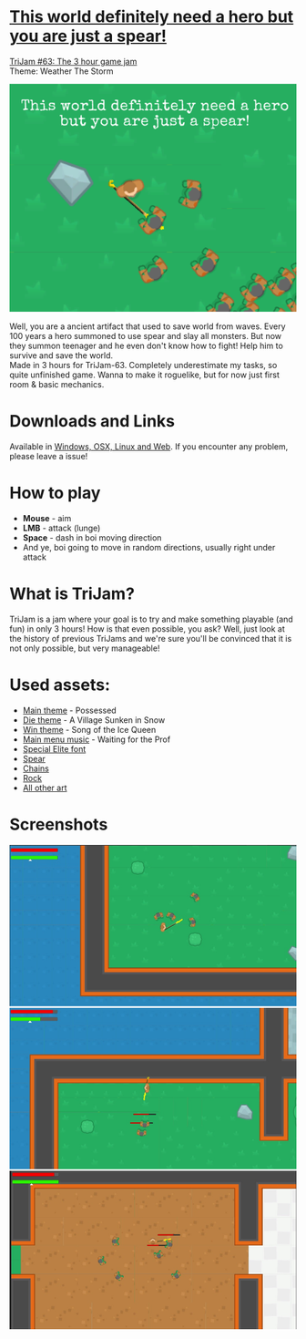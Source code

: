 # [This world definitely need a hero but you are just a spear!](https://teamon.itch.io/this-world-definitely-need-a-hero-but-you-are-just-a-spear)
[TriJam #63: The 3 hour game jam](https://itch.io/jam/trijam-63)  
Theme: Weather The Storm  

![Cover](Screenshots/Cover.png)

Well, you are a ancient artifact that used to save world from waves. Every 100 years a hero summoned to use spear and slay all monsters. But now they summon teenager and he even don't know how to fight! Help him to survive and save the world.  
Made in 3 hours for TriJam-63. Completely underestimate my tasks, so quite unfinished game. Wanna to make it roguelike, but for now just first room & basic mechanics.

# Downloads and Links
Available in [Windows, OSX, Linux and Web](https://teamon.itch.io/this-world-definitely-need-a-hero-but-you-are-just-a-spear). If you encounter any problem, please leave a issue! 

#  How to play
 * **Mouse** - aim
 * **LMB** - attack (lunge​)
 * **Space** - dash in boi moving direction
 * And ye, boi going to move in random directions, usually right under attack

# What is TriJam?
TriJam is a jam where your goal is to try and make something playable (and fun) in only 3 hours! How is that even possible, you ask? Well, just look at the history of previous TriJams and we're sure you'll be convinced that it is not only possible, but very manageable!

# Used assets:
 * [Main theme](https://selene-rocknight.itch.io/posse) - Possessed
 * [Die theme](https://digidragon.itch.io/snow) - A Village Sunken in Snow
 * [Win theme](https://kmacleod.itch.io/song-of-the-ice-queen) - Song of the Ice Queen
 * [Main menu music](https://kindaw.itch.io/kindaws-music-dump) - Waiting for the Prof
 * [Special Elite font](https://www.fontsquirrel.com/fonts/special-elite)
 * [Spear](https://www.vippng.com/preview/hwiomRx_lightning-spear-pixel-spear/)
 * [Chains](https://twitter.com/neobrsk/status/599750416755101696)
 * [Rock](https://twitter.com/neobrsk/status/599750416755101696)
 * [All other art](https://www.kenney.nl/assets/topdown-shooter)

# Screenshots
![Screen1](Screenshots/1.jpg)  
![Screen1](Screenshots/2.jpg)  
![Screen1](Screenshots/3.jpg)  
